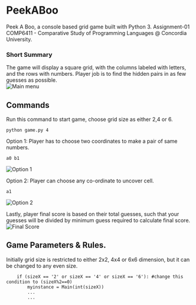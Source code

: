 # PeekABoo
Peek A Boo, a console based grid game built with Python 3.
Assignment-01 COMP6411 - Comparative Study of Programming Languages @ Concordia University.

### Short Summary
The game will display a square grid, with the columns labeled with letters, and the rows with numbers. Player job is to find the hidden pairs in as few
guesses as possible. <br>
![Main menu](https://github.com/WaleedAhmed05/PeekABoo/blob/GameInterface/Main_menu.png?raw=true)

## Commands
Run this command to start game, choose grid size as either 2,4 or 6.
```
python game.py 4
```
Option 1: Player has to choose two coordinates to make a pair of same numbers.
```
a0 b1
```
![Option 1](https://github.com/WaleedAhmed05/PeekABoo/GameInterface/blob/option_1.png?raw=true)

Option 2: Player can choose any co-ordinate to uncover cell.
```
a1
```
![Option 2](https://github.com/WaleedAhmed05/PeekABoo/GameInterface/blob/option_2.png?raw=true)

Lastly, player final score is based on their total guesses, such that your guesses will be divided by minimum guess required to calculate final score.
![Final Score](https://github.com/WaleedAhmed05/PeekABoo/GameInterface/blob/Final_score.png?raw=true) 

## Game Parameters & Rules.
Initially grid size is restricted to either 2x2, 4x4 or 6x6 dimension, but it can be changed to any even size.
```
    if (sizeX == '2' or sizeX == '4' or sizeX == '6'): #change this condition to (sizeX%2==0)
        myinstance = Main(int(sizeX))
        ...
        ...
```









